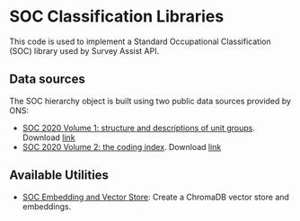 # SOC Classification Libraries

This code is used to implement a Standard Occupational Classification (SOC) library used by Survey Assist API.

## Data sources
The SOC hierarchy object is built using two public data sources provided by ONS:
- [SOC 2020 Volume 1: structure and descriptions of unit groups](https://www.ons.gov.uk/methodology/classificationsandstandards/standardoccupationalclassificationsoc/soc2020/soc2020volume1structureanddescriptionsofunitgroups). Download [link](https://www.ons.gov.uk/file?uri=/methodology/classificationsandstandards/standardoccupationalclassificationsoc/soc2020/soc2020volume1structureanddescriptionsofunitgroups/soc2020volume1structureanddescriptionofunitgroupsexcel16042025.xlsx)
- [SOC 2020 Volume 2: the coding index](https://www.ons.gov.uk/methodology/classificationsandstandards/standardoccupationalclassificationsoc/soc2020/soc2020volume2codingrulesandconventions). Download [link](https://www.ons.gov.uk/file?uri=/methodology/classificationsandstandards/standardoccupationalclassificationsoc/soc2020/soc2020volume2codingrulesandconventions/soc2020volume2thecodingindexexcel16042025v2.xlsx)

## Available Utilities

- [SOC Embedding and Vector Store](guide.md): Create a ChromaDB vector store and embeddings.
